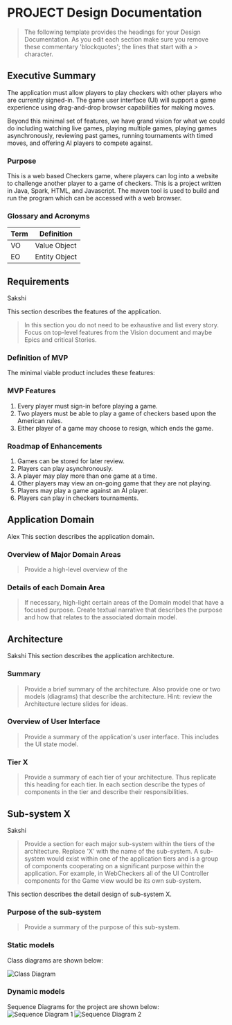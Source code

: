 # PROJECT Design Documentation

> The following template provides the headings for your Design Documentation.  As you edit each section make sure you remove these commentary 'blockquotes'; the lines that start with a > character.

## Executive Summary
The application must allow players to play checkers with other players who are currently signed-in. The game user interface (UI) will support a game experience using drag-and-drop browser capabilities for making moves.

Beyond this minimal set of features, we have grand vision for what we could do including watching live games, playing multiple games, playing games asynchronously, reviewing past games, running tournaments with timed moves, and offering AI players to compete against.

### Purpose
This is a web based Checkers game, where players can log into a website to challenge another player to a game of checkers. This is a project written in Java, Spark, HTML, and Javascript. The maven tool is used to build and run the program which can be accessed with a web browser. 

### Glossary and Acronyms


| Term | Definition |
|------|------------|
| VO | Value Object |
| EO | Entity Object|


## Requirements
Sakshi

This section describes the features of the application.

> In this section you do not need to be exhaustive and list every story.  Focus on top-level features from the Vision document and maybe Epics and critical Stories.

### Definition of MVP
The minimal viable product includes these features:

### MVP Features

1. Every player must sign-in before playing a game.
2. Two players must be able to play a game of checkers based upon the American rules.
3. Either player of a game may choose to resign, which ends the game.

### Roadmap of Enhancements

1. Games can be stored for later review.
2. Players can play asynchronously.
3. A player may play more than one game at a time.
4. Other players may view an on-going game that they are not playing.
5. Players may play a game against an AI player.
6. Players can play in checkers tournaments.


## Application Domain
Alex
This section describes the application domain.

### Overview of Major Domain Areas
> Provide a high-level overview of the 

### Details of each Domain Area
> If necessary, high-light certain areas of the Domain model that have a focused purpose.  Create textual narrative that describes the purpose and how that relates to the associated domain model.



## Architecture
Sakshi
This section describes the application architecture.

### Summary
> Provide a brief summary of the architecture.  Also provide one or two models (diagrams) that describe the architecture.  Hint: review the Architecture lecture slides for ideas.

### Overview of User Interface
> Provide a summary of the application's user interface.
> This includes the UI state model.

### Tier X
> Provide a summary of each tier of your architecture.  Thus replicate this heading for each tier.
> In each section describe the types of components in the tier and describe their responsibilities.


## Sub-system X
Sakshi
> Provide a section for each major sub-system within the tiers of the architecture.  Replace 'X' with the name of the sub-system.
> A sub-system would exist within one of the application tiers and is a group of components cooperating on a significant purpose within the application.  For example, in WebCheckers all of the UI Controller components for the Game view would be its own sub-system.

This section describes the detail design of sub-system X.

### Purpose of the sub-system
> Provide a summary of the purpose of this sub-system.

### Static models

Class diagrams are shown below:

![Class Diagram](https://github.com/ahreinhardt/2181-swen-610-01-c-au/tree/master/docs/CheckersClassDiagram.png)

### Dynamic models

Sequence Diagrams for the project are shown below:
![Sequence Diagram 1](https://github.com/ahreinhardt/2181-swen-610-01-c-au/tree/master/docs/SequenceDiagram_Part1.png)
![Sequence Diagram 2](https://github.com/ahreinhardt/2181-swen-610-01-c-au/tree/master/docs/SequenceDiagram_Part2.png)

